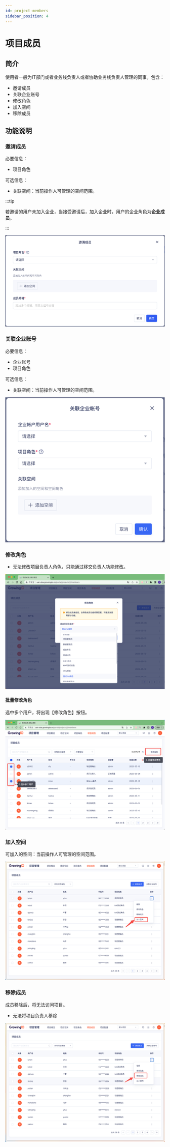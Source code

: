 ```yaml
---
id: project-members
sidebar_position: 4
---
```


# 项目成员

## 简介

使用者一般为IT部门或者业务线负责人或者协助业务线负责人管理的同事。包含：

* 邀请成员
* 关联企业账号
* 修改角色
* 加入空间
* 移除成员

## 功能说明

### 邀请成员

必要信息：

* 项目角色

可选信息：

* 关联空间：当前操作人可管理的空间范围。

:::tip

若邀请的用户未加入企业，当接受邀请后，加入企业时，用户的企业角色为**企业成员**。

:::

![图 27](/img/yaoqingchengyuan_project-members.png)  

### 关联企业账号

必要信息：

* 企业账号
* 项目角色
  
可选信息：

* 关联空间：当前操作人可管理的空间范围。

![图 20](/img/guanlianqiyezhanghao_project-members.png)  

### 修改角色

* 无法修改项目负责人角色，只能通过移交负责人功能修改。

![图 25](/img/xiugaijuese_project-members.png)  

#### 批量修改角色

选中多个用户，将出现【修改角色】按钮。

![图 26](/img/piliangxiugai_project-members.png)  

### 加入空间

可加入的空间：当前操作人可管理的空间范围。

![图 28](/img/jiarukongjian_project-members.png)  

### 移除成员

成员移除后，将无法访问项目。

* 无法将项目负责人移除

![图 29](/img/yichuchengyuan_project-members.png)  
